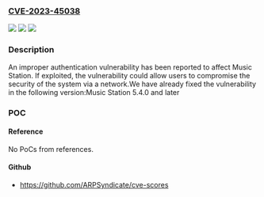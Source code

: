 ### [CVE-2023-45038](https://cve.mitre.org/cgi-bin/cvename.cgi?name=CVE-2023-45038)
![](https://img.shields.io/static/v1?label=Product&message=Music%20Station&color=blue)
![](https://img.shields.io/static/v1?label=Version&message=5.4.x%20&color=brightgreen)
![](https://img.shields.io/static/v1?label=Vulnerability&message=CWE-287&color=brightgreen)

### Description

An improper authentication vulnerability has been reported to affect Music Station. If exploited, the vulnerability could allow users to compromise the security of the system via a network.We have already fixed the vulnerability in the following version:Music Station 5.4.0 and later

### POC

#### Reference
No PoCs from references.

#### Github
- https://github.com/ARPSyndicate/cve-scores

